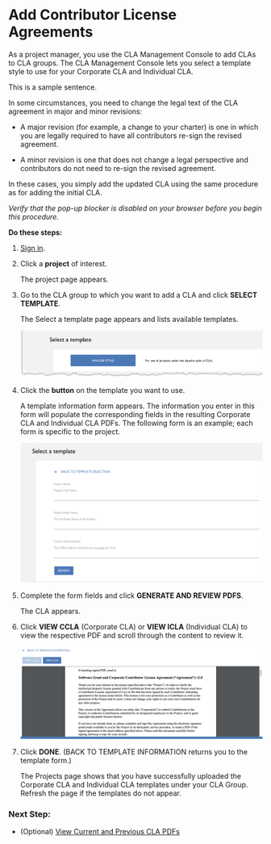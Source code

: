# Add Contributor License Agreements
As a project manager, you use the CLA Management Console to add CLAs to CLA groups. The CLA Management Console lets you select a template style to use for your Corporate CLA and Individual CLA.

This is a sample sentence.

In some circumstances, you need to change the legal text of the CLA agreement in major and minor revisions:

* A major revision (for example, a change to your charter) is one in which you are legally required to have all contributors re-sign the revised agreement.

* A minor revision is one that does not change a legal perspective and contributors do not need to re-sign the revised agreement.

In these cases, you simply add the updated CLA using the same procedure as for adding the initial CLA.

*Verify that the pop-up blocker is disabled on your browser before you begin this procedure.*

**Do these steps:**

1. [Sign in](sign-in-to-the-cla-management-console.md).

1. Click a **project** of interest.

   The project page appears.

1. Go to the CLA group to which you want to add a CLA and click **SELECT TEMPLATE**.

   The Select a template page appears and lists available templates.

   ![CLA Select a template](imgs/cla-select-a-template-page.png)

1. Click the **button** on the template you want to use.

   A template information form appears. The information you enter in this form will populate the corresponding fields in the resulting Corporate CLA and Individual CLA PDFs. The following form is an example; each form is specific to the project.

   ![CLA Select a template form](imgs/cla-select-a-template-form.png)

1. Complete the form fields and click **GENERATE AND REVIEW PDFS**.
   
   The CLA appears.

1. Click **VIEW CCLA** (Corporate CLA) or **VIEW ICLA** (Individual CLA) to view the respective PDF and scroll through the content to review it.

   ![CLA PDF content](imgs/cla-pdf-content.png)

1. Click **DONE**. (BACK TO TEMPLATE INFORMATION returns you to the template form.)

   The Projects page shows that you have successfully uploaded the Corporate CLA and Individual CLA templates under your CLA Group. Refresh the page if the templates do not appear.

### Next Step:

* (Optional) [View Current and Previous CLA PDFs](view-current-and-previous-cla-pdfs.md)
